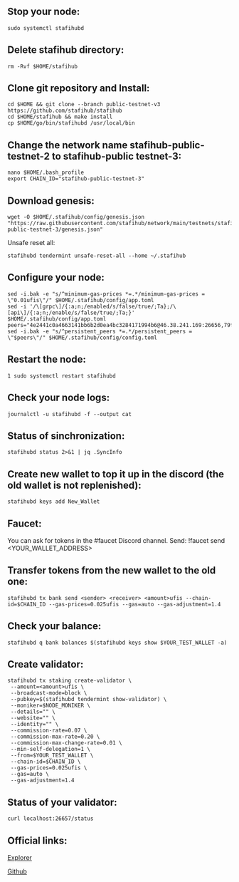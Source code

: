 ## Stop your node:
```
sudo systemctl stafihubd
```
## Delete stafihub directory:
```
rm -Rvf $HOME/stafihub
```
## Clone git repository and Install:
```
cd $HOME && git clone --branch public-testnet-v3 https://github.com/stafihub/stafihub
cd $HOME/stafihub && make install
cp $HOME/go/bin/stafihubd /usr/local/bin
```
## Change the network name stafihub-public-testnet-2 to stafihub-public testnet-3:
```
nano $HOME/.bash_profile
export CHAIN_ID="stafihub-public-testnet-3"
```
## Download genesis:
```
wget -O $HOME/.stafihub/config/genesis.json "https://raw.githubusercontent.com/stafihub/network/main/testnets/stafihub-public-testnet-3/genesis.json"
```
Unsafe reset all:
```
stafihubd tendermint unsafe-reset-all --home ~/.stafihub
```
## Configure your node:
```
sed -i.bak -e "s/^minimum-gas-prices *=.*/minimum-gas-prices = \"0.01ufis\"/" $HOME/.stafihub/config/app.toml
sed -i '/\[grpc\]/{:a;n;/enabled/s/false/true/;Ta};/\[api\]/{:a;n;/enable/s/false/true/;Ta;}' $HOME/.stafihub/config/app.toml
peers="4e2441c0a4663141bb6b2d0ea4bc3284171994b6@46.38.241.169:26656,79ffbd983ab6d47c270444f517edd37049ae4937@23.88.114.52:26656"
sed -i.bak -e "s/^persistent_peers *=.*/persistent_peers = \"$peers\"/" $HOME/.stafihub/config/config.toml
```
## Restart the node:
```
1 sudo systemctl restart stafihubd
```
## Check your node logs:
```
journalctl -u stafihubd -f --output cat
```
## Status of sinchronization:
```
stafihubd status 2>&1 | jq .SyncInfo
```
## Create new wallet to top it up in the discord (the old wallet is not replenished):
```
stafihubd keys add New_Wallet
```
## Faucet:
You can ask for tokens in the #faucet Discord channel. Send: !faucet send <YOUR_WALLET_ADDRESS>

## Transfer tokens from the new wallet to the old one:
```
stafihubd tx bank send <sender> <receiver> <amount>ufis --chain-id=$CHAIN_ID --gas-prices=0.025ufis --gas=auto --gas-adjustment=1.4
```
## Сheck your balance:
```
stafihubd q bank balances $(stafihubd keys show $YOUR_TEST_WALLET -a)
```
## Create validator:
```
stafihubd tx staking create-validator \
 --amount=<amount>ufis \
 --broadcast-mode=block \
 --pubkey=$(stafihubd tendermint show-validator) \
 --moniker=$NODE_MONIKER \
 --details="" \
 --website="" \
 --identity="" \
 --commission-rate=0.07 \
 --commission-max-rate=0.20 \
 --commission-max-change-rate=0.01 \
 --min-self-delegation=1 \
 --from=$YOUR_TEST_WALLET \
 --chain-id=$CHAIN_ID \
 --gas-prices=0.025ufis \
 --gas=auto \
 --gas-adjustment=1.4
```
## Status of your validator:
```
curl localhost:26657/status
```
## Official links:
[Explorer](https://testnet-explorer.stafihub.io/stafi-hub-testnet/staking)

[Github](https://github.com/stafihub/network/tree/main/testnets)
